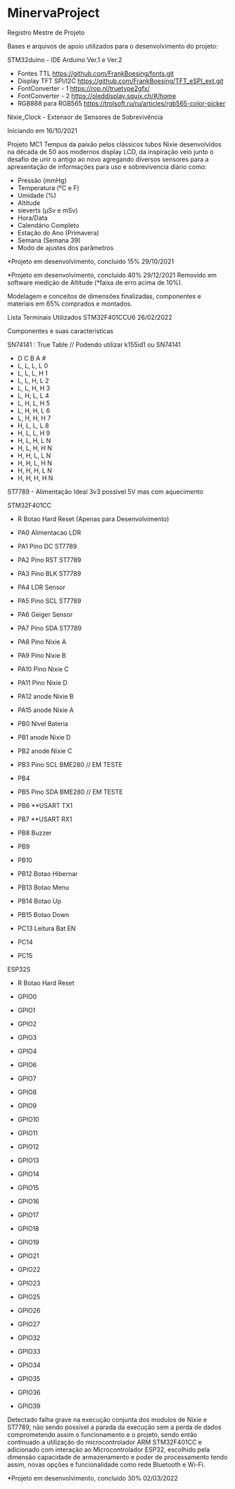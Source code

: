 # MinervaProject

Registro Mestre de Projeto 

Bases e arquivos de apoio utilizados para o desenvolvimento do projeto:

STM32duino - IDE Arduino Ver.1 e Ver.2

- Fontes TTL 
https://github.com/FrankBoesing/fonts.git
- Display TFT SPI/I2C
https://github.com/FrankBoesing/TFT_eSPI_ext.git
- FontConverter - 1
https://rop.nl/truetype2gfx/
- FontConverter - 2
https://oleddisplay.squix.ch/#/home
- RGB888 para RGB565
https://trolsoft.ru/ru/articles/rgb565-color-picker

Nixie_Clock - Extensor de Sensores de Sobrevivência

Iniciando em 16/10/2021

Projeto MC1 Tempus da paixão pelos clássicos tubos Nixie desenvolvidos na década de 50 aos modernos display LCD, da inspiração veio junto o desafio de unir o antigo ao novo agregando diversos sensores para a apresentação de informações para uso e sobrevivencia diário como:

- Pressão (mmHg)
- Temperatura (ºC e F)
- Umidade (%)
- Altitude
- sieverts (µSv e mSv)
- Hora/Data
- Calendário Completo
- Estação do Ano (Primavera)
- Semana (Semana 39)
- Modo de ajustes dos parâmetros 

*Projeto em desenvolvimento, concluído 15% 29/10/2021

*Projeto em desenvolvimento, concluído 40% 29/12/2021
Removido em software medição de Altitude (*faixa de erro acima de 10%).

Modelagem e conceitos de dimensões finalizadas, componentes e materiais em 65% comprados e montados.

Lista Terminais Utilizados STM32F401CCU6  26/02/2022

Componentes e suas caracteristicas

SN74141 : True Table // Podendo utilizar k155id1 ou SN74141
- D C B A #
- L, L, L, L 0
- L, L, L, H 1
- L, L, H, L 2
- L, L, H, H 3
- L, H, L, L 4
- L, H, L, H 5
- L, H, H, L 6
- L, H, H, H 7
- H, L, L, L 8
- H, L, L, H 9
- H, L, H, L N
- H, L, H, H N
- H, H, L, L N
- H, H, L, H N
- H, H, H, L N
- H, H, H, H N

ST7789 - Alimentação Ideal 3v3 possível 5V mas com aquecimento

STM32F401CC

- R       Botao Hard Reset (Apenas para Desenvolvimento)

- PA0     Alimentacao LDR
- PA1     Pino DC ST7789
- PA2     Pino RST ST7789
- PA3     Pino BLK ST7789
- PA4     LDR Sensor
- PA5     Pino SCL ST7789 
- PA6     Geiger Sensor
- PA7     Pino SDA ST7789
- PA8     Pino Nixie A
- PA9     Pino Nixie B
- PA10    Pino Nixie C
- PA11    Pino Nixie D
- PA12    anode Nixie B
- PA15    anode Nixie A

- PB0     Nivel Bateria
- PB1     anode Nixie D
- PB2     anode Nixie C
- PB3     Pino SCL BME280 // EM TESTE
- PB4      
- PB5     Pino SDA BME280 // EM TESTE
- PB6     **USART TX1
- PB7     **USART RX1
- PB8     Buzzer
- PB9     
- PB10    
- PB12    Botao Hibernar
- PB13    Botao Menu
- PB14    Botao Up
- PB15    Botao Down

- PC13    Leitura Bat EN
- PC14    
- PC15    


ESP32S

- R       Botao Hard Reset

- GPIO0
- GPIO1
- GPIO2
- GPIO3
- GPIO4
- GPIO6
- GPIO7
- GPIO8
- GPIO9
- GPIO10
- GPIO11
- GPIO12
- GPIO13
- GPIO14
- GPIO15
- GPIO16
- GPIO17
- GPIO18
- GPIO19
- GPIO21
- GPIO22
- GPIO23
- GPIO25
- GPIO26
- GPIO27
- GPIO32
- GPIO33
- GPIO34
- GPIO35
- GPIO36
- GPIO39


Detectado falha grave na execução conjunta dos modulos de Nixie e ST7789, não sendo possível a parada da execução sem a perda de dados comprometendo assim o funcionamento e o projeto, sendo então continuado a utilização do microcontrolador ARM STM32F401CC e adicionado com interação ao Microcontrolador ESP32, escolhido pela dimensão capacidade de armazenamento e poder de processamento tendo assim, novas opções e funcionalidade como rede Bluetooth e Wi-Fi.

*Projeto em desenvolvimento, concluído 30% 02/03/2022
